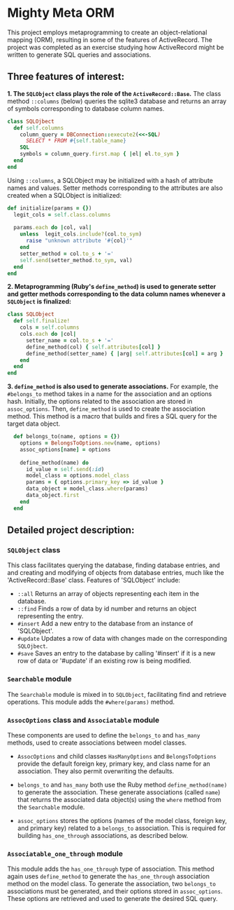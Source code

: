 # Mighty Meta ORM

This project employs metaprogramming to create an object-relational mapping (ORM), resulting in some of the features of ActiveRecord.  The project was completed as an exercise studying how ActiveRecord might be written to generate SQL queries and associations.

## Three features of interest:

**1. The `SQLObject` class plays the role of the `ActiveRecord::Base`.** The class method `::columns` (below) queries the sqlite3 database and returns an array of symbols corresponding to database column names. 

```ruby
class SQLOjbect
  def self.columns
    column_query = DBConnection::execute2(<<-SQL)
      SELECT * FROM #{self.table_name}
    SQL
    symbols = column_query.first.map { |el| el.to_sym }
  end
end
```
Using `::columns`, a SQLObject may be initialized with a hash of attribute names and values.  Setter methods corresponding to the attributes are also created when a SQLObject is initialized:

```ruby
def initialize(params = {})
  legit_cols = self.class.columns
  
  params.each do |col, val|
    unless  legit_cols.include?(col.to_sym)
      raise "unknown attribute '#{col}'"
    end  
    setter_method = col.to_s + '='
    self.send(setter_method.to_sym, val) 
  end
end
```

**2. Metaprogramming (Ruby's `define_method`) is used to generate setter and getter methods corresponding to the data column names whenever a `SQLObject` is finalized:**

```ruby
class SQLObject
  def self.finalize!
    cols = self.columns
    cols.each do |col|
      setter_name = col.to_s + '='
      define_method(col) { self.attributes[col] }
      define_method(setter_name) { |arg| self.attributes[col] = arg } 
    end 
  end
end
```  

**3. `define_method` is also used to generate associations.**  For example, the `#belongs_to` method takes in a name for the association and an options hash.  Initially, the options related to the association are stored in `assoc_options`.  Then, `define_method` is used to create the association method.  This method is a macro that builds and fires a SQL query for the target data object. 

```ruby
  def belongs_to(name, options = {})
    options = BelongsToOptions.new(name, options) 
    assoc_options[name] = options
    
    define_method(name) do 
      id_value = self.send(:id)
      model_class = options.model_class
      params = { options.primary_key => id_value }
      data_object = model_class.where(params)
      data_object.first
    end
  end
```

## Detailed project description:

### `SQLObject` class

This class facilitates querying the database, finding database entries, and and creating and modifying of objects from database entries, much like the 'ActiveRecord::Base' class.  Features of 'SQLObject' include:

* `::all` Returns an array of objects representing each item in the database.  
* `::find` Finds a row of data by id number and returns an object representing the entry.
* `#insert` Add a new entry to the database from an instance of 'SQLObject'.
* `#update` Updates a row of data with changes made on the corresponding `SQLOjbect`.
* `#save` Saves an entry to the database by calling '#insert' if it is a new row of data or '#update' if an existing row is being modified.

### `Searchable` module

The `Searchable` module is mixed in to `SQLObject`, facilitating find and retrieve operations.  This module adds the `#where(params)` method.

### `AssocOptions` class and `Associatable` module 

These components are used to define the `belongs_to` and `has_many` methods, used to create associations between model classes.  

* `AssocOptions` and child classes `HasManyOptions` and `BelongsToOptions` provide the default foreign key, primary key, and class name for an association.  They also permit overwriting the defaults.  

* `belongs_to` and `has_many` both use the Ruby method `define_method(name)` to generate the association.  These generate associations (called `name`) that returns the associated data object(s) using the `where` method from the `Searchable` module. 

* `assoc_options` stores the options (names of the model class, foreign key, and primary key) related to a `belongs_to` association.  This is required for building `has_one_through` associations, as described below.   

### `Associatable_one_through` module 

This module adds the `has_one_through` type of association. This method again uses `define_method` to generate the `has_one_through` association method on the model class.  To generate the association, two `belongs_to` associations must be generated, and their options stored in `assoc_options`. These options are retrieved and used to generate the desired SQL query.
  


